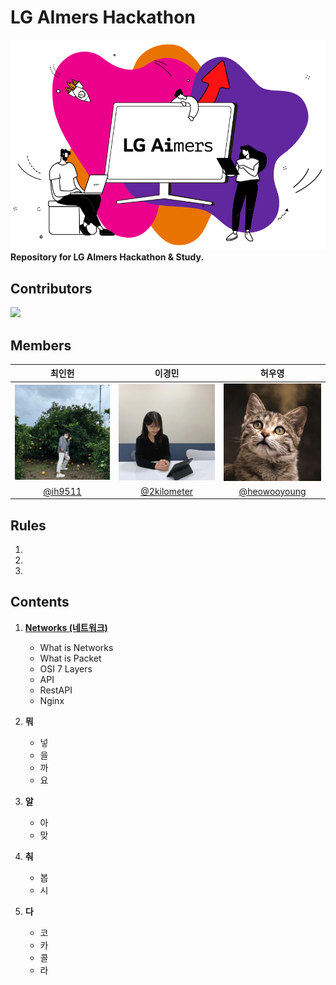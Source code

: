 # LG AImers Hackathon
![LG AImers Hackathon](https://github.com/heowooyoung/LGAimersHackerton/blob/gh-pages/images/LG_image.jpg)   
**Repository for LG AImers Hackathon & Study.** 
  
## Contributors
<a href="https://github.com/heowooyoung/LGAimersHackerton/graphs/contributors">
  <img src="https://contrib.rocks/image?repo=heowooyoung/LGAimersHackerton" />
</a>

## Members
| 최인헌 | 이경민 | 허우영 |
|:----------:|:----------:|:----------:|
| <img width="160px" src="https://github.com/heowooyoung/LGAimersHackerton/blob/gh-pages/images/ihc.jpg" /> | <img width="160px" src=https://github.com/heowooyoung/LGAimersHackerton/blob/gh-pages/images/lkm.jpg /> | <img width="160px" src=https://github.com/heowooyoung/LGAimersHackerton/blob/gh-pages/images/hwy.jpg />
| [@ih9511](https://github.com/2kilometer) | [@2kilometer](https://github.com/2kilometer) | [@heowooyoung](https://github.com/heowooyoung)
## Rules
1. 
2. 
3. 

## Contents
1. **[Networks (네트워크)](./Network)**
   * What is Networks
   * What is Packet
   * OSI 7 Layers
   * API
   * RestAPI
   * Nginx
   
2. **뭐**
   * 넣
   * 을
   * 까
   * 요
    
3. **알**
   * 아
   * 맞

4. **춰**
   * 봅
   * 시

5. **다**  
   * 코
   * 카
   * 콜
   * 라
